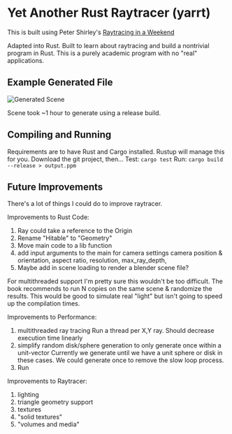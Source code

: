 # Yet Another Rust Raytracer (yarrt)

This is built using Peter Shirley's [Raytracing in a Weekend](https://github.com/petershirley/raytracinginoneweekend)

Adapted into Rust. Built to learn about raytracing and build a nontrivial program in Rust. This is a purely academic program with no "real" applications.

## Example Generated File

![Generated Scene](./images/raytraced_random_scene.jpg "Generated Scene")

Scene took ~1 hour to generate using a release build.

## Compiling and Running

Requirements are to have Rust and Cargo installed. Rustup will manage this for you. Download the git project, then...
Test: `cargo test`
Run: `cargo build --release > output.ppm`

## Future Improvements

There's a lot of things I could do to improve raytracer.

Improvements to Rust Code:

1. Ray could take a reference to the Origin
2. Rename "Hitable" to "Geometry"
3. Move main code to a lib function
4. add input arguments to the main for camera settings
  camera position & orientation, aspect ratio, resolution, max_ray_depth, 
5. Maybe add in scene loading to render a blender scene file?

For multithreaded support I'm pretty sure this wouldn't be too difficult. The book recommends to run N copies on the same scene & randomize the results. This would be good to simulate real "light" but isn't going to speed up the compilation times.

Improvements to Performance:

1. multithreaded ray tracing
  Run a thread per X,Y ray. Should decrease execution time linearly
2. simplify random disk/sphere generation to only generate once within a unit-vector
  Currently we generate until we have a unit sphere or disk in these cases. We could generate once to remove the slow loop process.
3. Run 

Improvements to Raytracer:

1. lighting
2. triangle geometry support
3. textures
4. "solid textures"
5. "volumes and media"
